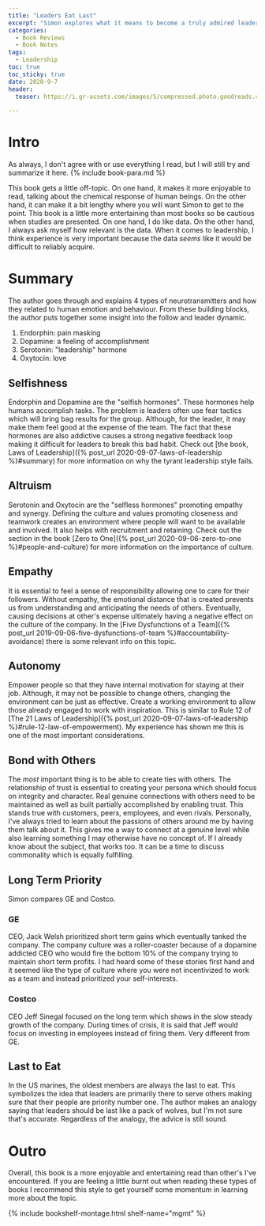 ```yaml
---
title: "Leaders Eat Last" 
excerpt: "Simon explores what it means to become a truly admired leader"
categories:
  - Book Reviews
  - Book Notes
tags:
  - Leadership
toc: true
toc_sticky: true
date: 2020-9-7
header:
  teaser: https://i.gr-assets.com/images/S/compressed.photo.goodreads.com/books/1400881733l/16144853.jpg

---
```

# Intro
As always, I don't agree with or use everything I read, but I will still try and summarize it here. {% include book-para.md %}

This book gets a little off-topic. On one hand, it makes it more enjoyable to read, talking about the chemical response of human beings. On the other hand, it can make it a bit lengthy where you will want Simon to get to the point. This book is a little more entertaining than most books so be cautious when studies are presented. On one hand, I do like data. On the other hand, I always ask myself how relevant is the data. When it comes to leadership, I think experience is very important because the data *seems* like it would be difficult to reliably acquire.

# Summary
The author goes through and explains 4 types of neurotransmitters and how they related to human emotion and behaviour. From these building blocks, the author puts together some insight into the follow and leader dynamic.
1. Endorphin: pain masking
2. Dopamine: a feeling of accomplishment
3. Serotonin: "leadership" hormone
4. Oxytocin: love

## Selfishness
Endorphin and Dopamine are the "selfish hormones". These hormones help humans accomplish tasks. The problem is leaders often use fear tactics which will bring bag results for the group. Although, for the leader, it may make them feel good at the expense of the team. The fact that these hormones are also addictive causes a strong negative feedback loop making it difficult for leaders to break this bad habit. Check out [the book, Laws of Leadership]({% post_url 2020-09-07-laws-of-leadership %}#summary) for more information on why the tyrant leadership style fails.

## Altruism
Serotonin and Oxytocin are the "selfless hormones" promoting empathy and synergy. Defining the culture and values promoting closeness and teamwork creates an environment where people will want to be available and involved. It also helps with recruitment and retaining. Check out the section in the book [Zero to One]({% post_url 2020-09-06-zero-to-one %}#people-and-culture) for more information on the importance of culture.

## Empathy
It is essential to feel a sense of responsibility allowing one to care for their followers. Without empathy, the emotional distance that is created prevents us from understanding and anticipating the needs of others. Eventually, causing decisions at other's expense ultimately having a negative effect on the culture of the company. In the [Five Dysfunctions of a Team]({% post_url 2019-09-06-five-dysfunctions-of-team %}#accountability-avoidance) there is some relevant info on this topic.

## Autonomy
Empower people so that they have internal motivation for staying at their job. Although, it may not be possible to change others, changing the environment can be just as effective. Create a working environment to allow those already engaged to work with inspiration. This is similar to Rule 12 of [The 21 Laws of Leadership]({% post_url 2020-09-07-laws-of-leadership %}#rule-12-law-of-empowerment). My experience has shown me this is one of the most important considerations.

## Bond with Others
The *most* important thing is to be able to create ties with others. The relationship of trust is essential to creating your persona which should focus on integrity and character. Real genuine connections with others need to be maintained as well as built partially accomplished by enabling trust. This stands true with customers, peers, employees, and even rivals. Personally, I've always tried to learn about the passions of others around me by having them talk about it. This gives me a way to connect at a genuine level while also learning something I may otherwise have no concept of. If I already know about the subject, that works too. It can be a time to discuss commonality which is equally fulfilling.

## Long Term Priority
Simon compares GE and Costco. 
### GE
CEO, Jack Welsh prioritized short term gains which eventually tanked the company. The company culture was a roller-coaster because of a dopamine addicted CEO who would fire the bottom 10% of the company trying to maintain short term profits. I had heard some of these stories first hand and it seemed like the type of culture where you were not incentivized to work as a team and instead prioritized your self-interests.

### Costco
CEO Jeff Sinegal focused on the long term which shows in the slow steady growth of the company. During times of crisis, it is said that Jeff would focus on investing in employees instead of firing them. Very different from GE.

## Last to Eat
In the US marines, the oldest members are always the last to eat. This symbolizes the idea that leaders are primarily there to serve others making sure that their people are priority number one. The author makes an analogy saying that leaders should be last like a pack of wolves, but I'm not sure that's accurate. Regardless of the analogy, the advice is still sound.

# Outro
Overall, this book is a more enjoyable and entertaining read than other's I've encountered. If you are feeling a little burnt out when reading these types of books I recommend this style to get yourself some momentum in learning more about the topic.

{% include bookshelf-montage.html shelf-name="mgmt" %}